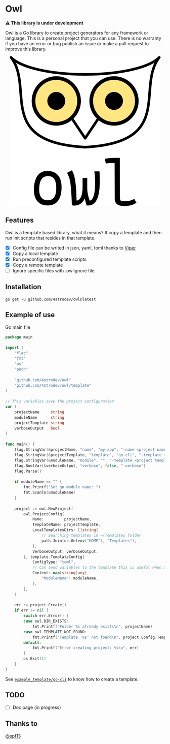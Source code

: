 # Owl

**⚠️ This library is under development**

Owl is a Go library to create project generators for any framework or language. This is a personal project that you can use.
There is no warranty if you have an error or bug publish an issue or make a pull request to improve this library.

<div align="center">
    <img src="./.github/logo/png/owl_logo_light.png" alt="Owl logo">
</div>

## Features

Owl is a template based library, what it means? It copy a template and then run init scripts that resides in
that template.

- [x] Config file can be writed in json, yaml, toml thanks to [Viper](https://github.com/spf13/viper)
- [x] Copy a local template
- [x] Run preconfigured template scripts
- [x] Copy a remote template
- [ ] Ignore specific files with .owlignore file

## Installation
```shell
go get -u github.com/4strodev/owl@latest
```

## Example of use

Go main file
```go
package main

import (
	"flag"
	"fmt"
	"os"
	"path"

	"github.com/4strodev/owl"
	"github.com/4strodev/owl/template"
)

// This variables save the project configuration
var (
	projectName     string
	moduleName      string
	projectTemplate string
	verboseOutput   bool
)

func main() {
	flag.StringVar(&projectName, "name", "my-app", "-name <project name>")
	flag.StringVar(&projectTemplate, "template", "go-cli", "-template <project template>")
	flag.StringVar(&moduleName, "module", "", "-template <project template>")
	flag.BoolVar(&verboseOutput, "verbose", false, "-verbose")
	flag.Parse()

	if moduleName == "" {
		fmt.Printf("Set go module name: ")
		fmt.Scanln(&moduleName)
	}

	project := owl.NewProject(
		owl.ProjectConfig{
			Name:         projectName,
			TemplateName: projectTemplate,
			LocalTemplatesDirs: []string{
                // Searching templates in ~/Templates folder
				path.Join(os.Getenv("HOME"), "Templates"),
			},
			VerboseOutput: verboseOutput,
		}, template.TemplateConfig{
			ConfigType: "toml",
            // Can send variables to the template this is useful when making scripts
			Context: map[string]any{
				"ModuleName": moduleName,
			},
		},
	)

	err := project.Create()
	if err != nil {
		switch err.Error() {
		case owl.DIR_EXISTS:
			fmt.Printf("Folder %s already exists\n", projectName)
		case owl.TEMPLATE_NOT_FOUND:
			fmt.Printf("Template '%s' not found\n", project.Config.TemplateName)
		default:
			fmt.Printf("Error creating project: %s\n", err)
		}
		os.Exit(1)
	}
}
```

See [`example_template/go-cli`](https://github.com/4strodev/owl/tree/main/example_template/go-cli) to know how to create a template.

## TODO
- [ ] Doc page (in progress)

## Thanks to
[@spf13](https://github.com/spf13)
